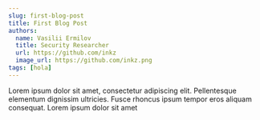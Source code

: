 ```yaml
---
slug: first-blog-post
title: First Blog Post
authors:
  name: Vasilii Ermilov
  title: Security Researcher
  url: https://github.com/inkz
  image_url: https://github.com/inkz.png
tags: [hola]
---
```


Lorem ipsum dolor sit amet, consectetur adipiscing elit. Pellentesque elementum dignissim ultricies. Fusce rhoncus ipsum tempor eros aliquam consequat. Lorem ipsum dolor sit amet
